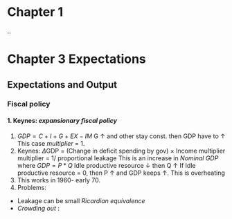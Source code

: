 
# Chapter 1
 ..
# Chapter 3 Expectations
## Expectations and Output
### Fiscal policy
#### 1. Keynes: *expansionary fiscal policy*

1. $GDP = C + I + G + EX - IM$
G &uarr; and other stay const. then GDP have to &uarr;
This case *multiplier* = 1.
2. Keynes: $\Delta$GDP = (Change in deficit spending by gov) $\times$ Income multiplier
multiplier = 1/ proportional leakage
This is an increase in *Nominal GDP* where $GDP = P * Q$
Idle productive resource &darr;  then Q &uarr;
If Idle productive resource = 0, then P &uarr; and GDP keeps &uarr;. This is overheating
3. This works in 1960- early 70.
4. Problems: 
- Leakage can be small *Ricardian equivalence* 
- *Crowding out* :




<!--stackedit_data:
eyJoaXN0b3J5IjpbLTY2MjMyMDE1MiwxMjEyNDI1NzQwLDgwMT
EzNDA0NiwxMjI1MTA3MzI1XX0=
-->